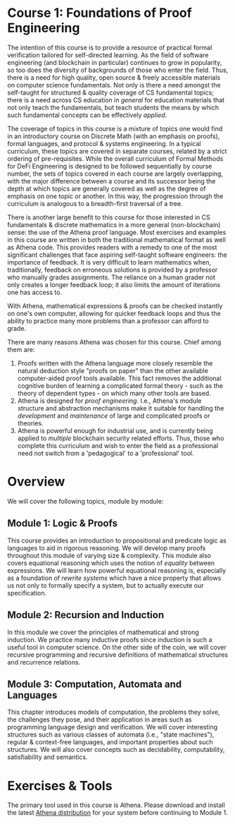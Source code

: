 # Course 1: Foundations of Proof Engineering

The intention of this course is to provide a resource of practical formal verification tailored for self-directed learning. As the field of software engineering (and blockchain in particular) continues to grow in popularity, so too does the diversity of backgrounds of those who enter the field. Thus, there is a need for high quality, open source & freely accessible materials on computer science fundamentals. Not only is there a need amongst the self-taught for structured & quality coverage of CS fundamental topics; there is a need across CS education in *general* for education materials that not only teach the fundamentals, but teach students the means by which such fundamental concepts can be effectively *applied*.

The coverage of topics in this course is a mixture of topics one would find in an introductory course on Discrete Math (with an emphasis on proofs), formal languages, and protocol & systems engineering. In a typical curriculum, these topics are covered in separate courses, related by a strict ordering of pre-requisites. While the overall curriculum of Formal Methods for DeFi Engineering is designed to be followed sequentially by course number, the sets of topics covered in each course are largely overlapping, with the major difference between a course and its successor being the depth at which topics are generally covered as well as the degree of emphasis on one topic or another. In this way, the progression through the curriculum is analogous to a breadth-first traversal of a tree.

There is another large benefit to this course for those interested in CS fundamentals & discrete mathematics in a more general (non-blockchain) sense: the use of the Athena proof language.  Most exercises and examples in this course are written in both the traditional mathematical format as well as Athena code. This provides readers with a remedy to one of the most significant challenges that face aspiring self-taught software engineers: the importance of feedback. It is very difficult to learn mathematics when, traditionally, feedback on erroneous solutions is provided by a professor who manually grades assignments. The reliance on a human grader not only creates a longer feedback loop; it also limits the amount of iterations one has access to.

With Athena, mathematical expressions & proofs can be checked instantly on one's own computer, allowing for quicker feedback loops and thus the ability to practice many more problems than a professor can afford to grade.

There are many reasons Athena was chosen for this course. Chief among them are:
1. Proofs written with the Athena language more closely resemble the natural deduction style "proofs on paper" than the other available computer-aided proof tools available. This fact removes the additional cognitive burden of learning a complicated formal theory - such as the theory of dependent types - on which many other tools are based.
2. Athena is designed for *proof engineering*. I.e., Athena's module structure and abstraction mechanisms make it suitable for handling the *development* and *maintenance* of large and complicated proofs or theories.
3. Athena is powerful enough for industrial use, and is currently being applied to *multiple* blockchain security related efforts. Thus, those who complete this curriculum and wish to enter the field as a professional need not switch from a 'pedagogical' to a 'professional' tool.

# Overview

We will cover the following topics, module by module:

## Module 1: Logic & Proofs
This course provides an introduction to propositional and predicate logic as languages to aid in rigorous reasoning. We will develop many proofs throughout this module of varying size & complexity. This module also covers equational reasoning which uses the notion of *equality* between expressions. We will learn how powerful equational reasoning is, especially as a foundation of *rewrite systems* which have a nice property that allows us not only to formally specify a system, but to actually execute our specification.

## Module 2: Recursion and Induction
In this module we cover the principles of mathematical and strong induction. We practice many inductive proofs since induction is such a useful tool in computer science. On the other side of the coin, we will cover recursive programming and recursive definitions of mathematical structures and recurrence relations.


## Module 3: Computation, Automata and Languages
This chapter introduces models of computation, the problems they solve, the challenges they pose, and their application in areas such as programming language design and verification. We will cover interesting structures such as various classes of automata (i.e., "state machines"), regular & context-free languages, and important properties about such structures. We will also cover concepts such as decidability, computability, satisfiability and semantics. 

# Exercises & Tools

The primary tool used in this course is Athena. Please download and install the latest [Athena distribution](https://github.com/AthenaFoundation/athena/releases/tag/v1.4.1) for your system before continuing to Module 1.

